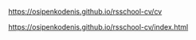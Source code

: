 
https://osipenkodenis.github.io/rsschool-cv/cv


https://osipenkodenis.github.io/rsschool-cv/index.html
